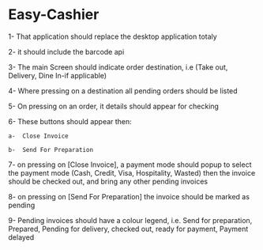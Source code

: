 # Easy-Cashier

1-  That application should replace the desktop application totaly

2-  it should include the barcode api

3-  The main Screen should indicate order destination, i.e (Take out, Delivery, Dine In-if applicable)

4-  Where pressing on a destination all pending orders should be listed

5-  On pressing on an order, it details should appear for checking

6-  These buttons should appear then:

    a-  Close Invoice
    
    b-  Send For Preparation
    
7-  on pressing on [Close Invoice], a payment mode should popup to select the payment mode (Cash, Credit, Visa, Hospitality, Wasted) then the invoice should be checked out,  and bring any other pending invoices

8-  on pressing on [Send For Preparation] the invoice should be marked as pending

9-  Pending invoices should have a colour legend, i.e. Send for preparation, Prepared, Pending for delivery, checked out, ready for payment, Payment delayed




